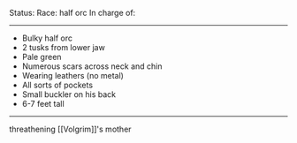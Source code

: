 Status: 
Race: half orc
In charge of:

---

- Bulky half orc
- 2 tusks from lower jaw
- Pale green
- Numerous scars across neck and chin
- Wearing leathers (no metal)
- All sorts of pockets
- Small buckler on his back
- 6-7 feet tall

---

threathening [[Volgrim]]'s mother